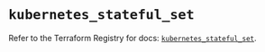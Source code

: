 # `kubernetes_stateful_set`

Refer to the Terraform Registry for docs: [`kubernetes_stateful_set`](https://registry.terraform.io/providers/hashicorp/kubernetes/2.25.2/docs/resources/stateful_set).
